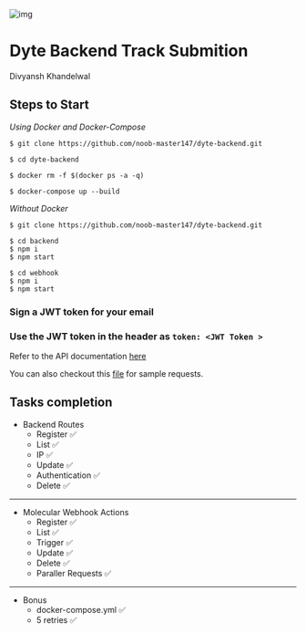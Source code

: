 ![img](https://bookface-images.s3.amazonaws.com/logos/7e69eded1f41ba6345f75227e93c32d796e51060.png)

# Dyte Backend Track Submition
Divyansh Khandelwal

## Steps to Start

_Using Docker and Docker-Compose_
``` 
$ git clone https://github.com/noob-master147/dyte-backend.git

$ cd dyte-backend

$ docker rm -f $(docker ps -a -q)

$ docker-compose up --build
```
_Without Docker_
``` 
$ git clone https://github.com/noob-master147/dyte-backend.git

$ cd backend
$ npm i
$ npm start

$ cd webhook
$ npm i 
$ npm start
```


### Sign a JWT token for your email


### Use the JWT token in the header as ``token: <JWT Token >``

Refer to the API documentation [here](http://localhost:8000/apidoc)

You can also checkout this [file](./backend/REST.http) for sample requests.

## Tasks completion 
- Backend Routes
    - Register  ✅
    - List  ✅
    - IP  ✅
    - Update  ✅
    - Authentication  ✅
    - Delete  ✅
---
- Molecular Webhook Actions
    - Register  ✅
    - List  ✅
    - Trigger  ✅
    - Update  ✅
    - Delete  ✅
    - Paraller Requests  ✅
--- 
- Bonus
    - docker-compose.yml  ✅
    - 5 retries ✅